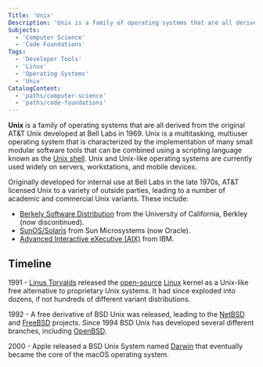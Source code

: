 ```yaml
---
Title: 'Unix'
Description: 'Unix is a family of operating systems that are all derived from the original AT&T Unix developed at Bell Labs in 1969.'
Subjects:
  - 'Computer Science'
  - 'Code Foundations'
Tags:
  - 'Developer Tools'
  - 'Linux'
  - 'Operating Systems'
  - 'Unix'
CatalogContent:
  - 'paths/computer-science'
  - 'paths/code-foundations'
---
```


**Unix** is a family of operating systems that are all derived from the original AT&T Unix developed at Bell Labs in 1969. Unix is a multitasking, multiuser operating system that is characterized by the implementation of many small modular software tools that can be combined using a scripting language known as the [Unix shell](https://en.wikipedia.org/wiki/Unix_shell). Unix and Unix-like operating systems are currently used widely on servers, workstations, and mobile devices.

Originally developed for internal use at Bell Labs in the late 1970s, AT&T licensed Unix to a variety of outside parties, leading to a number of academic and commercial Unix variants. These include:

- [Berkely Software Distribution](https://en.wikipedia.org/wiki/Berkeley_Software_Distribution#External_links) from the University of California, Berkley (now discontinued).
- [SunOS/Solaris](https://www.oracle.com/solaris/solaris11/) from Sun Microsystems (now Oracle).
- [Advanced Interactive eXecutive (AIX)](https://www.ibm.com/it-infrastructure/power/os/aix) from IBM.

## Timeline

1991 - [Linus Torvalds](https://www.codecademy.com/resources/docs/general/linus-torvalds) released the [open-source](https://www.codecademy.com/resources/docs/open-source) [Linux](https://www.codecademy.com/resources/docs/open-source/linux) kernel as a Unix-like free alternative to proprietary Unix systems. It had since exploded into dozens, if not hundreds of different variant distributions.

1992 - A free derivative of BSD Unix was released, leading to the [NetBSD](https://www.netbsd.org/) and [FreeBSD](https://www.freebsd.org/) projects. Since 1994 BSD Unix has developed several different branches, including [OpenBSD](https://www.openbsd.org/).

2000 - Apple released a BSD Unix System named [Darwin](https://en.wikipedia.org/wiki/Darwin_%28operating_system%29#External_links) that eventually became the core of the macOS operating system.
